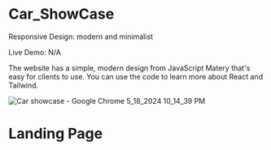 # Car_ShowCase

Responsive Design: modern and minimalist 

Live Demo: N/A

The website has a simple, modern design from JavaScript Matery that's easy for clients to use. You can use the code to learn more about React and Tailwind.

![Car showcase - Google Chrome 5_18_2024 10_14_39 PM](https://github.com/akmweb/car_showcase/assets/150655160/767e0635-da7d-47a5-abd3-3de753d5e0ba)
# Landing Page


